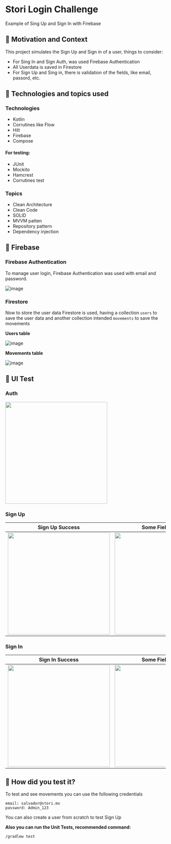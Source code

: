 # Stori Login Challenge
Example of Sing Up and Sign In with Firebase

## :scroll: Motivation and Context

This project simulates the Sign Up and Sign in of a user, things to consider:
- For Sing In and Sign Auth, was used Firebase Authentication
- All Userdata is saved in Firestore
- For Sign Up and Sing in, there is validation of the fields, like email, passord, etc.


## :paperclip:  Technologies and topics used

### Technologies
- Kotlin
- Corrutines like Flow
- Hilt
- Firebase
- Compose

#### For testing:
- JUnit
- Mockito
- Hamcrest
- Corrutines test

### Topics
- Clean Architecture
- Clean Code
- SOLID
- MVVM patten
- Repository pattern
- Dependency injection


## :floppy_disk: Firebase

### Firebase Authentication
To manage user login, Firebase Authentication was used with email and password.

![image](https://github.com/salvadormaurilio/Stori-Challenge/assets/4513422/f51ed1bc-1d09-4df9-a9da-b5280bf5597e)

### Firestore
Now to store the user data Firestore is used, having a collection `users` to save the user data and another collection intended `movements` to save the movements

**Users table**

![image](https://github.com/salvadormaurilio/Stori-Challenge/assets/4513422/b8cc71a7-524b-4cad-a216-7f75534d2184)


**Movements table**

![image](https://github.com/salvadormaurilio/Stori-Challenge/assets/4513422/0ff22771-829c-424d-a031-52188ed60b93)

## :art: UI Test

### Auth

<img src="https://github.com/salvadormaurilio/Login-test/assets/4513422/43ffd9bb-e299-4631-8e9f-c43ec8cb2628" width="320">

### Sign Up

Sign Up Success | Some Fiel is Wrong | User al readey Exist
--- | ---  | --- 
<img src="https://github.com/salvadormaurilio/Login-test/assets/4513422/71c255a7-aa8b-4151-b692-cc921c3785d4" width="320"> | <img src="https://github.com/salvadormaurilio/Login-test/assets/4513422/3292f148-c6dd-4745-9a7c-53c689b8ad4a" width="320"> | <img src="https://github.com/salvadormaurilio/Login-test/assets/4513422/ae4ecbaa-9b17-48f2-a065-180eec69a7cf" width="320">

### Sign In

Sign In Success | Some Fiel is Wrong | User Invalid
--- | ---  | --- 
<img src="https://github.com/salvadormaurilio/Login-test/assets/4513422/f15e9f3e-ab73-4ed1-a526-1e7346b1f9b0" width="320"> | <img src="https://github.com/salvadormaurilio/Login-test/assets/4513422/400ffd0e-0691-4b27-a1fa-d455642651ce" width="320"> | <img src="https://github.com/salvadormaurilio/Login-test/assets/4513422/e2dc25c2-b10b-44e2-897e-b4308179b23b" width="320">


## :green_heart: How did you test it?

To test and see movements you can use the following credentials

```
email: salvador@stori.mx
password: Admin_123
```
You can also create a user from scratch to test Sign Up


**Also you can run the Unit Tests, recommended command:**

```
/gradlew test
```


